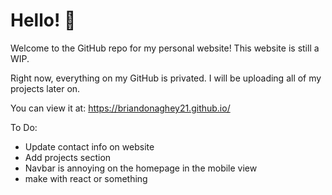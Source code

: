 # Hello! 👋

Welcome to the GitHub repo for my personal website! This website is still a WIP. 

Right now, everything on my GitHub is privated. I will be uploading all of my projects later on.

You can view it at: https://briandonaghey21.github.io/

To Do:

 * Update contact info on website
 * Add projects section
 * Navbar is annoying on the homepage in the mobile view
 * make with react or something 

